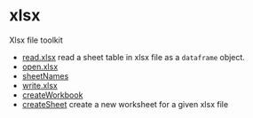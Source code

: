﻿# xlsx

Xlsx file toolkit

+ [read.xlsx](xlsx/read.xlsx.1) read a sheet table in xlsx file as a ``dataframe`` object.
+ [open.xlsx](xlsx/open.xlsx.1) 
+ [sheetNames](xlsx/sheetNames.1) 
+ [write.xlsx](xlsx/write.xlsx.1) 
+ [createWorkbook](xlsx/createWorkbook.1) 
+ [createSheet](xlsx/createSheet.1) create a new worksheet for a given xlsx file

